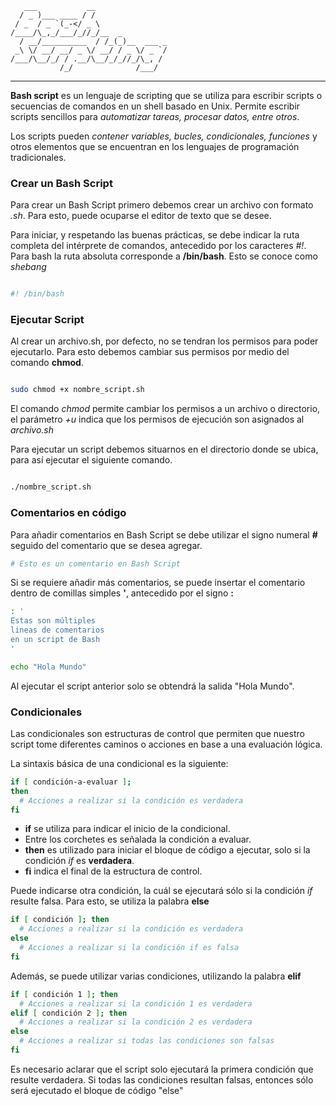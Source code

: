 	   ___           __                
	  / _ )___ ____ / /                
	 / _  / _ `(_-</ _ \               
	/____/\_,_/___/_//_/__  _          
	  / __/__________  / /_(_)__  ___ _
	 _\ \/ __/ __/ _ \/ __/ / _ \/ _ `/
	/___/\__/_/ / .__/\__/_/_//_/\_, / 
        	   /_/              /___/  

---
**Bash script** es un lenguaje de scripting que se utiliza para escribir scripts o secuencias 
de comandos en un shell basado en Unix. Permite escribir scripts sencillos para *automatizar tareas,
procesar datos, entre otros*. 

Los scripts pueden *contener variables, bucles, condicionales, funciones* y otros elementos que 
se encuentran en los lenguajes de programación tradicionales.

### Crear un Bash Script

Para crear un Bash Script primero debemos crear un archivo con formato *.sh*. Para esto, 
puede ocuparse el editor de texto que se desee.

Para iniciar, y respetando las buenas prácticas, se debe indicar la ruta completa del 
intérprete de comandos, antecedido por los caracteres *#!*. Para bash la ruta absoluta 
corresponde a **/bin/bash**. Esto se conoce como *shebang*

```bash

#! /bin/bash

```

### Ejecutar Script

Al crear un archivo.sh, por defecto, no se tendran los permisos para poder ejecutarlo.
Para esto debemos cambiar sus permisos por medio del comando **chmod**.

```bash

sudo chmod +x nombre_script.sh

```

El comando *chmod* permite cambiar los permisos a un archivo o directorio, el parámetro
*+u* indica que los permisos de ejecución son asignados al *archivo.sh*

Para ejecutar un script debemos situarnos en el directorio donde se ubica, para así 
ejecutar el siguiente comando.

```bash

./nombre_script.sh

```


### Comentarios en código   
        
Para añadir comentarios en Bash Script se debe utilizar el signo numeral **#** seguido del
comentario que se desea agregar.
        
```bash
# Esto es un comentario en Bash Script

```

Si se requiere añadir más comentarios, se puede insertar el comentario dentro de comillas
simples **'**, antecedido por el signo **:**

```bash
: '
Estas son múltiples
lineas de comentarios
en un script de Bash
'

echo "Hola Mundo"
```
Al ejecutar el script anterior solo se obtendrá la salida "Hola Mundo".


### Condicionales

Las condicionales son estructuras de control que permiten que nuestro 
script tome diferentes caminos o acciones en base a una evaluación lógica.

La sintaxis básica de una condicional es la siguiente:

```bash
if [ condición-a-evaluar ]; 
then
  # Acciones a realizar si la condición es verdadera
fi
```
- **if** se utiliza para indicar el inicio de la condicional.
- Entre los corchetes es señalada la condición a evaluar.
- **then** es utilizado para iniciar el bloque de código a ejecutar, 
solo si la condición *if* es **verdadera**.
- **fi** indica el final de la estructura de control.
 
Puede indicarse otra condición, la cuál se ejecutará sólo si la
condición *if* resulte falsa. Para esto, se utiliza la palabra **else**

```bash
if [ condición ]; then
  # Acciones a realizar si la condición es verdadera
else
  # Acciones a realizar si la condición if es falsa
fi
```

Además, se puede utilizar varias condiciones, utilizando la 
palabra **elif**

```bash
if [ condición 1 ]; then
  # Acciones a realizar si la condición 1 es verdadera
elif [ condición 2 ]; then
  # Acciones a realizar si la condición 2 es verdadera
else
  # Acciones a realizar si todas las condiciones son falsas
fi
```

Es necesario aclarar que el script solo ejecutará la primera 
condición que resulte verdadera. Si todas las condiciones resultan
falsas, entonces sólo será ejecutado el bloque de código "else"
